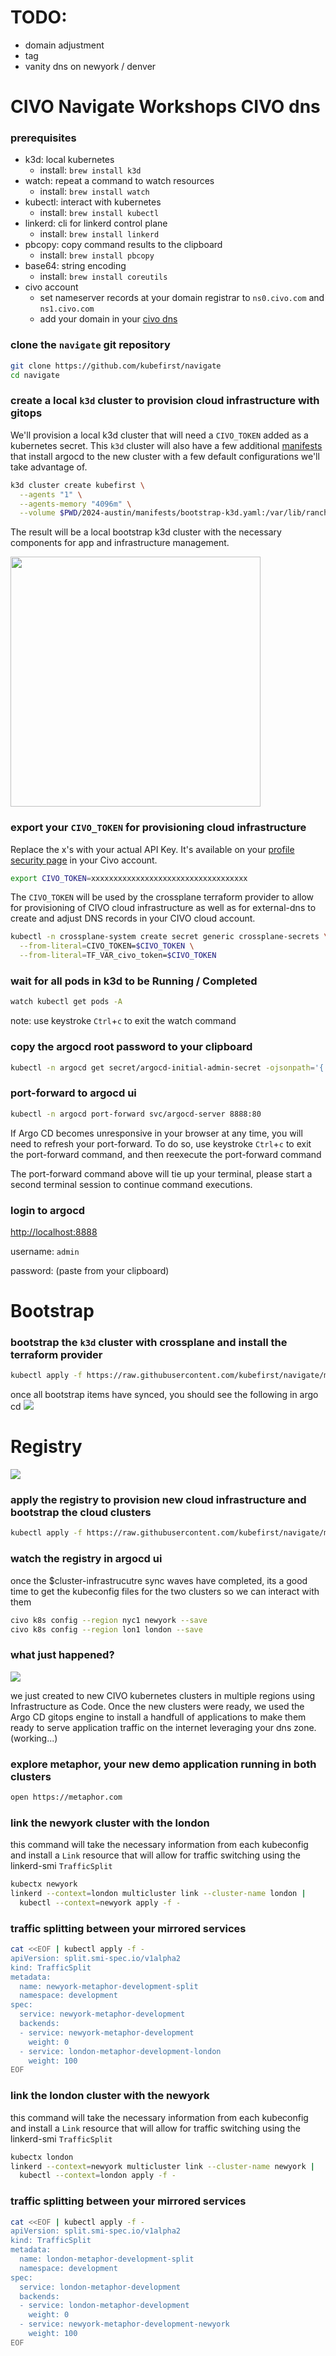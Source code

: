 # TODO:
- domain adjustment
- tag
- vanity dns on newyork / denver 

# CIVO Navigate Workshops CIVO dns

### prerequisites
- k3d: local kubernetes
    - install: `brew install k3d`
- watch: repeat a command to watch resources
    - install: `brew install watch`
- kubectl: interact with kubernetes
    - install: `brew install kubectl`
- linkerd: cli for linkerd control plane
    - install: `brew install linkerd`
- pbcopy: copy command results to the clipboard
    - install: `brew install pbcopy`
- base64: string encoding
    - install: `brew install coreutils`
- civo account
    - set nameserver records at your domain registrar to `ns0.civo.com` and `ns1.civo.com`
    - add your domain in your [civo dns](https://dashboard.civo.com/dns)

### clone the `navigate` git repository
```sh
git clone https://github.com/kubefirst/navigate
cd navigate
```

### create a local `k3d` cluster to provision cloud infrastructure with gitops
We'll provision a local k3d cluster that will need a `CIVO_TOKEN` added as a kubernetes secret. This `k3d` cluster will also have a few additional [manifests](../manifests/bootstrap-k3d.yaml) that install argocd to the new cluster with a few default configurations we'll take advantage of.
```sh
k3d cluster create kubefirst \
  --agents "1" \
  --agents-memory "4096m" \
  --volume $PWD/2024-austin/manifests/bootstrap-k3d.yaml:/var/lib/rancher/k3s/server/manifests/bootstrap-k3d.yaml
```

The result will be a local bootstrap k3d cluster with the necessary components for app and infrastructure management.

<img src="../images/bootstrap-k3d.png" width="400">

### export your `CIVO_TOKEN` for provisioning cloud infrastructure
Replace the x's with your actual API Key. It's available on your [profile security page](https://dashboard.civo.com/security) in your Civo account.
```sh
export CIVO_TOKEN=xxxxxxxxxxxxxxxxxxxxxxxxxxxxxxxxxxx
```

The `CIVO_TOKEN` will be used by the crossplane terraform provider to allow for provisioning of CIVO cloud infrastructure as well as for external-dns to create and adjust DNS records in your CIVO cloud account.
```sh
kubectl -n crossplane-system create secret generic crossplane-secrets \
  --from-literal=CIVO_TOKEN=$CIVO_TOKEN \
  --from-literal=TF_VAR_civo_token=$CIVO_TOKEN
```

### wait for all pods in k3d to be Running / Completed
```sh
watch kubectl get pods -A
```
note: use keystroke `Ctrl`+`c` to exit the watch command

### copy the argocd root password to your clipboard
```sh
kubectl -n argocd get secret/argocd-initial-admin-secret -ojsonpath='{.data.password}' | base64 -D | pbcopy
```

### port-forward to argocd ui
```sh
kubectl -n argocd port-forward svc/argocd-server 8888:80 
```

If Argo CD becomes unresponsive in your browser at any time, you will need to refresh your port-forward. To do so, use 
keystroke `Ctrl`+`c` to exit the port-forward command, and then reexecute the port-forward command

The port-forward command above will tie up your terminal, please start a second terminal session to continue command executions. 

### login to argocd

[http://localhost:8888](http://localhost:8888)

username: `admin`

password: (paste from your clipboard)

# Bootstrap

### bootstrap the `k3d` cluster with crossplane and install the terraform provider
```sh
kubectl apply -f https://raw.githubusercontent.com/kubefirst/navigate/main/2024-austin/bootstrap/bootstrap.yaml
```

once all bootstrap items have synced, you should see the following in argo cd
![](../images/bootstrap.png)

# Registry

![](../images/orchestration.png)

### apply the registry to provision new cloud infrastructure and bootstrap the cloud clusters
```sh
kubectl apply -f https://raw.githubusercontent.com/kubefirst/navigate/main/2024-austin/registry/registry.yaml
```

### watch the registry in argocd ui
once the $cluster-infrastrucutre sync waves have completed, its a good time to get the kubeconfig files for the two clusters so we can interact with them
```sh
civo k8s config --region nyc1 newyork --save
civo k8s config --region lon1 london --save
```

### what just happened?

![](../images/network.png)

we just created to new CIVO kubernetes clusters in multiple regions using Infrastructure as Code. Once the new clusters were ready, we used the Argo CD gitops engine to install a handfull of applications to make them ready to serve application traffic on the internet leveraging your dns zone. 
(working...)

### explore metaphor, your new demo application running in both clusters
```sh
open https://metaphor.com
```

### link the newyork cluster with the london
this command will take the necessary information from each kubeconfig and install a `Link` resource that will allow for traffic switching using the linkerd-smi `TrafficSplit`
```sh
kubectx newyork
linkerd --context=london multicluster link --cluster-name london |
  kubectl --context=newyork apply -f -
```

### traffic splitting between your mirrored services
```sh
cat <<EOF | kubectl apply -f -
apiVersion: split.smi-spec.io/v1alpha2
kind: TrafficSplit
metadata:
  name: newyork-metaphor-development-split
  namespace: development
spec:
  service: newyork-metaphor-development
  backends:
  - service: newyork-metaphor-development
    weight: 0
  - service: london-metaphor-development-london
    weight: 100
EOF
```

### link the london cluster with the newyork

this command will take the necessary information from each kubeconfig and install a `Link` resource that will allow for traffic switching using the linkerd-smi `TrafficSplit`
```sh
kubectx london
linkerd --context=newyork multicluster link --cluster-name newyork |
  kubectl --context=london apply -f -
```

### traffic splitting between your mirrored services
```sh
cat <<EOF | kubectl apply -f -
apiVersion: split.smi-spec.io/v1alpha2
kind: TrafficSplit
metadata:
  name: london-metaphor-development-split
  namespace: development
spec:
  service: london-metaphor-development
  backends:
  - service: london-metaphor-development
    weight: 0
  - service: newyork-metaphor-development-newyork
    weight: 100
EOF
```
